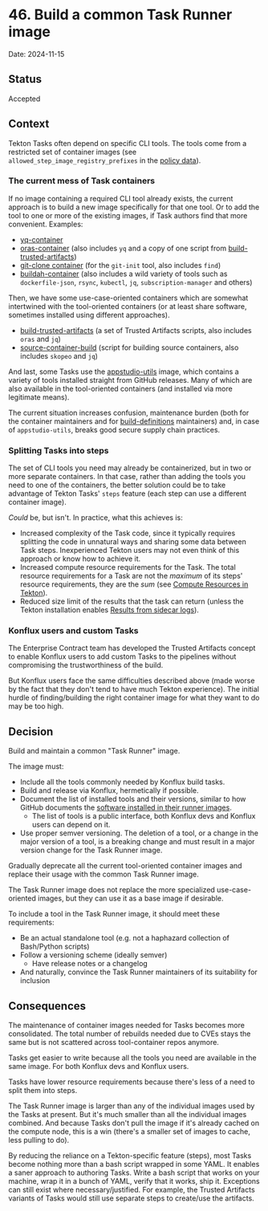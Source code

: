 # 46. Build a common Task Runner image

Date: 2024-11-15

## Status

Accepted

## Context

Tekton Tasks often depend on specific CLI tools.
The tools come from a restricted set of container images
(see `allowed_step_image_registry_prefixes` in the [policy data][rule-data]).

### The current mess of Task containers

If no image containing a required CLI tool already exists, the current approach
is to build a new image specifically for that one tool. Or to add the tool to
one or more of the existing images, if Task authors find that more convenient.
Examples:

* [yq-container]
* [oras-container]
  (also includes `yq` and a copy of one script from [build-trusted-artifacts])
* [git-clone container][git-clone]
  (for the `git-init` tool, also includes `find`)
* [buildah-container]
  (also includes a wild variety of tools such as
  `dockerfile-json`, `rsync`, `kubectl`, `jq`, `subscription-manager` and others)

Then, we have some use-case-oriented containers which are somewhat intertwined
with the tool-oriented containers (or at least share software, sometimes installed
using different approaches).

* [build-trusted-artifacts]
  (a set of Trusted Artifacts scripts, also includes `oras` and `jq`)
* [source-container-build]
  (script for building source containers, also includes `skopeo` and `jq`)

And last, some Tasks use the [appstudio-utils] image, which contains a variety
of tools installed straight from GitHub releases. Many of which are also available
in the tool-oriented containers (and installed via more legitimate means).

The current situation increases confusion, maintenance burden (both for the container
maintainers and for [build-definitions] maintainers) and, in case of `appstudio-utils`,
breaks good secure supply chain practices.

### Splitting Tasks into steps

The set of CLI tools you need may already be containerized, but in two or more separate
containers. In that case, rather than adding the tools you need to one of the containers,
the better solution could be to take advantage of Tekton Tasks' `steps` feature (each
step can use a different container image).

*Could* be, but isn't. In practice, what this achieves is:

* Increased complexity of the Task code, since it typically requires splitting the
  code in unnatural ways and sharing some data between Task steps. Inexperienced
  Tekton users may not even think of this approach or know how to achieve it.
* Increased compute resource requirements for the Task. The total resource requirements
  for a Task are not the *maximum* of its steps' resource requirements, they are
  the *sum* (see [Compute Resources in Tekton][compute-resources-in-tekton]).
* Reduced size limit of the results that the task can return (unless the Tekton
  installation enables [Results from sidecar logs][results-from-sidecar-logs]).

### Konflux users and custom Tasks

The Enterprise Contract team has developed the Trusted Artifacts concept to enable
Konflux users to add custom Tasks to the pipelines without compromising the
trustworthiness of the build.

But Konflux users face the same difficulties described above (made worse by the
fact that they don't tend to have much Tekton experience). The initial hurdle of
finding/building the right container image for what they want to do may be too high.

## Decision

Build and maintain a common "Task Runner" image.

The image must:

* Include all the tools commonly needed by Konflux build tasks.
* Build and release via Konflux, hermetically if possible.
* Document the list of installed tools and their versions, similar to how GitHub
  documents the [software installed in their runner images][github-runner-software].
  * The list of tools is a public interface, both Konflux devs and Konflux users
    can depend on it.
* Use proper semver versioning. The deletion of a tool, or a change in the major
  version of a tool, is a breaking change and must result in a major version change
  for the Task Runner image.

Gradually deprecate all the current tool-oriented container images and replace
their usage with the common Task Runner image.

The Task Runner image does not replace the more specialized use-case-oriented images,
but they can use it as a base image if desirable.

To include a tool in the Task Runner image, it should meet these requirements:

* Be an actual standalone tool (e.g. not a haphazard collection of Bash/Python scripts)
* Follow a versioning scheme (ideally semver)
  * Have release notes or a changelog
* And naturally, convince the Task Runner maintainers of its suitability for inclusion

## Consequences

The maintenance of container images needed for Tasks becomes more consolidated.
The total number of rebuilds needed due to CVEs stays the same but is not scattered
across tool-container repos anymore.

Tasks get easier to write because all the tools you need are available in the same
image. For both Konflux devs and Konflux users.

Tasks have lower resource requirements because there's less of a need to split
them into steps.

The Task Runner image is larger than any of the individual images used by the Tasks
at present. But it's much smaller than all the individual images combined. And
because Tasks don't pull the image if it's already cached on the compute node,
this is a win (there's a smaller set of images to cache, less pulling to do).

By reducing the reliance on a Tekton-specific feature (steps), most Tasks become
nothing more than a bash script wrapped in some YAML. It enables a saner approach
to authoring Tasks. Write a bash script that works on your machine, wrap it in
a bunch of YAML, verify that it works, ship it. Exceptions can still exist where
necessary/justified. For example, the Trusted Artifacts variants of Tasks would
still use separate steps to create/use the artifacts.

<!-- links table -->
[rule-data]: https://github.com/release-engineering/rhtap-ec-policy/blob/main/data/rule_data.yml
[git-clone]: https://github.com/konflux-ci/git-clone/tree/main/Dockerfile
[yq-container]: https://github.com/konflux-ci/yq-container/tree/main/Containerfile
[oras-container]: https://github.com/konflux-ci/oras-container/tree/main/Containerfile
[buildah-container]: https://github.com/konflux-ci/buildah-container/tree/main/Containerfile.task
[build-trusted-artifacts]: https://github.com/konflux-ci/build-trusted-artifacts/tree/main/Containerfile
[source-container-build]: https://github.com/konflux-ci/build-tasks-dockerfiles/blob/main/source-container-build/Dockerfile
[appstudio-utils]: https://github.com/konflux-ci/build-definitions/blob/main/appstudio-utils/Dockerfile
[build-definitions]: https://github.com/konflux-ci/build-definitions
[results-from-sidecar-logs]: https://tekton.dev/docs/pipelines/tasks/#larger-results-using-sidecar-logs
[compute-resources-in-tekton]: https://tekton.dev/docs/pipelines/compute-resources/
[github-runner-software]: https://github.com/actions/runner-images/blob/main/images/ubuntu/Ubuntu2404-Readme.md
